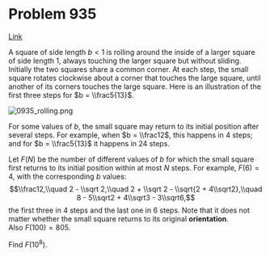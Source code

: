 # Problem 935

[Link](https://projecteuler.net/problem=935)

A square of side length $b<1$ is rolling around the inside of a larger square of side length $1$, always touching the larger square but without sliding.  
Initially the two squares share a common corner. At each step, the small square rotates clockwise about a corner that touches the large square, until another of its corners touches the large square. Here is an illustration of the first three steps for $b = \\frac5{13}$.

![0935_rolling.png](resources/images/0935_rolling.png?1738619705)

For some values of $b$, the small square may return to its initial position after several steps. For example, when $b = \\frac12$, this happens in $4$ steps; and for $b = \\frac5{13}$ it happens in $24$ steps.

Let $F(N)$ be the number of different values of $b$ for which the small square first returns to its initial position within at most $N$ steps. For example, $F(6) = 4$, with the corresponding $b$ values: $$\\frac12,\\quad 2 - \\sqrt 2,\\quad 2 + \\sqrt 2 - \\sqrt{2 + 4\\sqrt2},\\quad 8 - 5\\sqrt2 + 4\\sqrt3 - 3\\sqrt6,$$ the first three in $4$ steps and the last one in $6$ steps. Note that it does not matter whether the small square returns to its original **orientation**.  
Also $F(100) = 805$.

Find $F(10^8)$.
